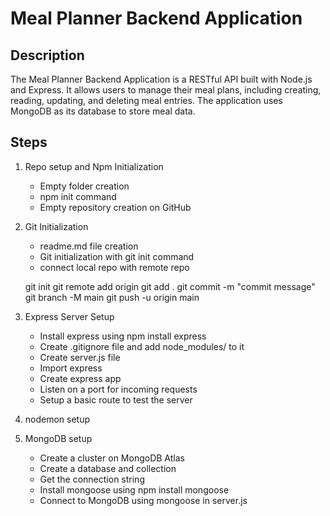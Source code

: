 # Meal Planner Backend Application

## Description

The Meal Planner Backend Application is a RESTful API built with Node.js and Express. It allows users to manage their meal plans, including creating, reading, updating, and deleting meal entries. The application uses MongoDB as its database to store meal data.

## Steps

1. Repo setup and Npm Initialization
   - Empty folder creation
   - npm init command
   - Empty repository creation on GitHub
2. Git Initialization

   - readme.md file creation
   - Git initialization with git init command
   - connect local repo with remote repo

   git init
   git remote add origin <remote-repo-URL>
   git add .
   git commit -m "commit message"
   git branch -M main
   git push -u origin main

3. Express Server Setup

   - Install express using npm install express
   - Create .gitignore file and add node_modules/ to it
   - Create server.js file
   - Import express
   - Create express app
   - Listen on a port for incoming requests
   - Setup a basic route to test the server

4. nodemon setup
5. MongoDB setup
   - Create a cluster on MongoDB Atlas
   - Create a database and collection
   - Get the connection string
   - Install mongoose using npm install mongoose
   - Connect to MongoDB using mongoose in server.js
